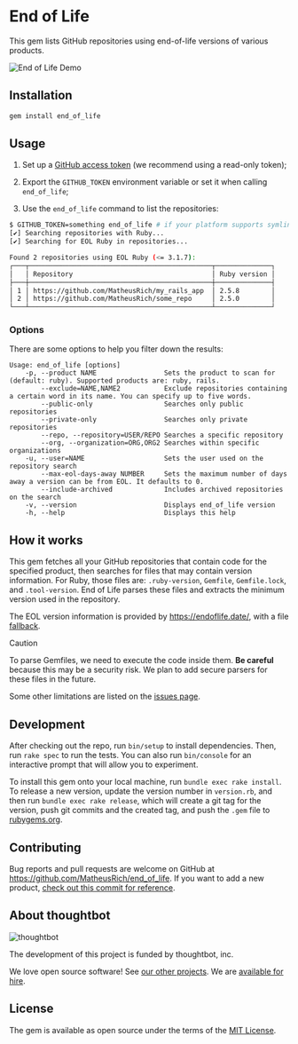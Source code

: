 # End of Life

This gem lists GitHub repositories using end-of-life versions of various
products.

![End of Life Demo](demo.gif)

## Installation

```sh
gem install end_of_life
```

## Usage

1. Set up a [GitHub access token][] (we recommend using a read-only token);

[github access token]:
    https://docs.github.com/en/authentication/keeping-your-account-and-data-secure/creating-a-personal-access-token#creating-a-token

2. Export the `GITHUB_TOKEN` environment variable or set it when calling
   `end_of_life`;

3. Use the `end_of_life` command to list the repositories:

```sh
$ GITHUB_TOKEN=something end_of_life # if your platform supports symlinks, you can use the `eol` command instead
[✔] Searching repositories with Ruby...
[✔] Searching for EOL Ruby in repositories...

Found 2 repositories using EOL Ruby (<= 3.1.7):
┌───┬──────────────────────────────────────────────┬──────────────┐
│   │ Repository                                   │ Ruby version │
├───┼──────────────────────────────────────────────┼──────────────┤
│ 1 │ https://github.com/MatheusRich/my_rails_app  │ 2.5.8        │
│ 2 │ https://github.com/MatheusRich/some_repo     │ 2.5.0        │
└───┴──────────────────────────────────────────────┴──────────────┘
```

### Options

There are some options to help you filter down the results:

```
Usage: end_of_life [options]
    -p, --product NAME                 Sets the product to scan for (default: ruby). Supported products are: ruby, rails.
        --exclude=NAME,NAME2           Exclude repositories containing a certain word in its name. You can specify up to five words.
        --public-only                  Searches only public repositories
        --private-only                 Searches only private repositories
        --repo, --repository=USER/REPO Searches a specific repository
        --org, --organization=ORG,ORG2 Searches within specific organizations
    -u, --user=NAME                    Sets the user used on the repository search
        --max-eol-days-away NUMBER     Sets the maximum number of days away a version can be from EOL. It defaults to 0.
        --include-archived             Includes archived repositories on the search
    -v, --version                      Displays end_of_life version
    -h, --help                         Displays this help
```

## How it works

This gem fetches all your GitHub repositories that contain code for the
specified product, then searches for files that may contain version information.
For Ruby, those files are: `.ruby-version`, `Gemfile`, `Gemfile.lock`, and
`.tool-version`. End of Life parses these files and extracts the minimum version
used in the repository.

The EOL version information is provided by https://endoflife.date/, with a file
[fallback].

> [!CAUTION]
> To parse Gemfiles, we need to execute the code inside them.
> **Be careful** because this may be a security risk. We plan to add secure
> parsers for these files in the future.

Some other limitations are listed on the [issues page].

[fallback]: ./lib/end_of_life.json
[issues page]: https://github.com/MatheusRich/end_of_life/issues

## Development

After checking out the repo, run `bin/setup` to install dependencies. Then, run
`rake spec` to run the tests. You can also run `bin/console` for an interactive
prompt that will allow you to experiment.

To install this gem onto your local machine, run `bundle exec rake install`. To
release a new version, update the version number in `version.rb`, and then run
`bundle exec rake release`, which will create a git tag for the version, push
git commits and the created tag, and push the `.gem` file to
[rubygems.org](https://rubygems.org).

## Contributing

Bug reports and pull requests are welcome on GitHub at
https://github.com/MatheusRich/end_of_life. If you want to add a new product,
[check out this commit for reference].

[check out this commit for reference]: ba9a92a690e0d61ea09e508c1cd76b8309fb89df

## About thoughtbot

![thoughtbot](https://thoughtbot.com/thoughtbot-logo-for-readmes.svg)

The development of this project is funded by thoughtbot, inc.

We love open source software! See [our other projects][community]. We are
[available for hire][hire].

[community]: https://thoughtbot.com/community?utm_source=github
[hire]: https://thoughtbot.com/hire-us?utm_source=github

## License

The gem is available as open source under the terms of the [MIT
License](https://opensource.org/licenses/MIT).
